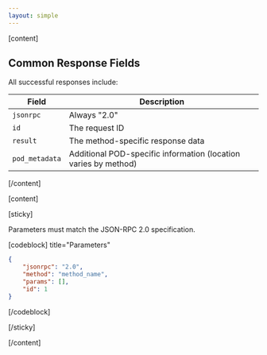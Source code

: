 ```yaml
---
layout: simple  
---
```


<script>
    import {Code} from '$lib';
</script>

[content]

## Common Response Fields

All successful responses include:

| Field          | Description                                                     |
| -------------- | --------------------------------------------------------------- |
| `jsonrpc`      | Always "2.0"                                                    |
| `id`           | The request ID                                                  |
| `result`       | The method-specific response data                               |
| `pod_metadata` | Additional POD-specific information (location varies by method) |

[/content]

[content]

[sticky]

Parameters must match the JSON-RPC 2.0 specification.

[codeblock] title="Parameters"

```json
{
	"jsonrpc": "2.0",
	"method": "method_name",
	"params": [],
	"id": 1
}
```

[/codeblock]

[/sticky]

[/content]
